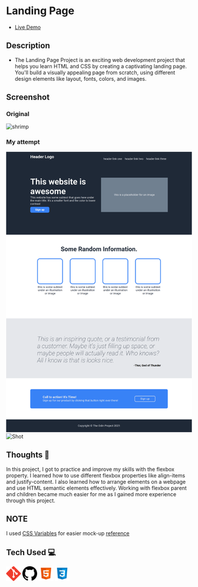 # Landing Page
- [Live Demo](https://i4pg.github.io/landing-page/)

## Description
- The Landing Page Project is an exciting web development project that helps you learn HTML and CSS by creating a captivating landing page. You'll build a visually appealing page from scratch, using different design elements like layout, fonts, colors, and images.

## Screenshot
### Original
![shrimp](https://cdn.statically.io/gh/TheOdinProject/curriculum/81a5d553f4073e593d23a6ab00d50eef8620796d/foundations/html_css/project/imgs/01.png)
### My attempt
![My attempt](./assets/screenshot/shot.png)
![Shot](./assets/screenshot/screenshot-rocks.jpeg)

## Thoughts 💭
In this project, I got to practice and improve my skills with the flexbox property. I learned how to use different flexbox properties like align-items and justify-content. I also learned how to arrange elements on a webpage and use HTML semantic elements effectively. Working with flexbox parent and children became much easier for me as I gained more experience through this project.

## NOTE
I used [CSS Variables](https://www.w3schools.com/css/css3_variables.asp) for easier mock-up [reference](https://cdn.statically.io/gh/TheOdinProject/curriculum/81a5d553f4073e593d23a6ab00d50eef8620796d/foundations/html_css/project/imgs/02.png)

## Tech Used 💻
<a target="_blank" href="https://git-scm.com/"><img width="40px" src="./assets/svgs/git.svg" alt="Git"></a>
<a target="_blank" href="https://github.com/"><img width="40px" src="./assets/svgs/github.svg" alt="GitHub"></a>
<a target="_blank" href="https://developer.mozilla.org/en-US/docs/Web/HTML"><img width="40px" src="./assets/svgs/html.svg" alt="HTML"></a>
<a target="_blank" href="https://developer.mozilla.org/en-US/docs/Web/CSS"><img width="40px" src="./assets/svgs/css.svg" alt="CSS"></a>
